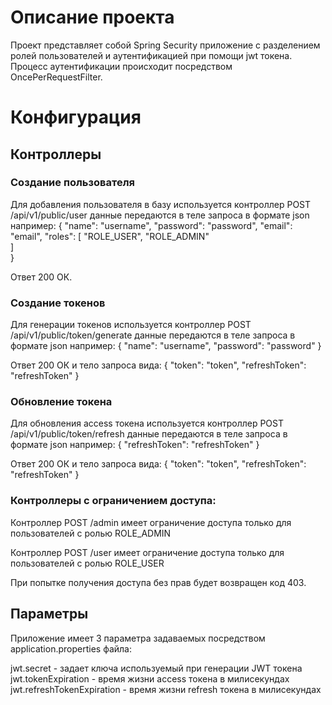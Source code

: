 # Описание проекта

Проект представляет собой Spring Security приложение с разделением ролей пользователей и аутентификацией при помощи jwt токена. Процесс аутентификации происходит посредством OncePerRequestFilter.

# Конфигурация

## Контроллеры

### Создание пользователя

Для добавления пользователя в базу используется контроллер POST /api/v1/public/user данные передаются в теле запроса в формате json например:
{
  "name": "username",
  "password": "password",
  "email": "email",
  "roles": [
    "ROLE_USER", "ROLE_ADMIN"   
  ]  
}

Ответ 200 ОК.

### Создание токенов

Для генерации токенов используется контроллер POST /api/v1/public/token/generate данные передаются в теле запроса в формате json например:
{
  "name": "username",
  "password": "password"
}

Ответ 200 ОК и тело запроса вида:
{
    "token": "token",
    "refreshToken": "refreshToken"
}

### Обновление токена

Для обновления access токена используется контроллер POST /api/v1/public/token/refresh данные передаются в теле запроса в формате json например:
{
  "refreshToken": "refreshToken"
}

Ответ 200 ОК и тело запроса вида:
{
    "token": "token",
    "refreshToken": "refreshToken"
}

### Контроллеры с ограничением доступа:

Контроллер POST /admin имеет ограничение доступа только для пользователей с ролью ROLE_ADMIN

Контроллер POST /user имеет ограничение доступа только для пользователей с ролью ROLE_USER

При попытке получения доступа без прав будет возвращен код 403.

## Параметры

Приложение имеет 3 параметра задаваемых посредством application.properties файла:

jwt.secret - задает ключа используемый при генерации JWT токена
jwt.tokenExpiration - время жизни access токена в милисекундах
jwt.refreshTokenExpiration - время жизни refresh токена в милисекундах

